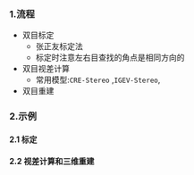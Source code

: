 ### 1.流程
* 双目标定
  * 张正友标定法
  * 标定时注意左右目查找的角点是相同方向的
* 双目视差计算
  * 常用模型:`CRE-Stereo` ,`IGEV-Stereo`,
* 双目重建  


### 2.示例
#### 2.1 标定




#### 2.2 视差计算和三维重建